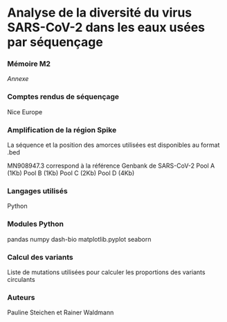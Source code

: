 # Analyse de la diversité du virus SARS-CoV-2 dans les eaux usées par séquençage

### Mémoire M2
*Annexe*


### Comptes rendus de séquençage
Nice
Europe



### Amplification de la région Spike
La séquence et la position des amorces utilisées est disponibles au format .bed

MN908947.3 correspond à la référence Genbank de SARS-CoV-2
Pool A (1Kb)
Pool B (1Kb)
Pool C (2Kb)
Pool D (4Kb)

### Langages utilisés
Python
### Modules Python
pandas
numpy
dash-bio
matplotlib.pyplot
seaborn

### Calcul des variants
Liste de mutations utilisées pour calculer les proportions des variants circulants 

### Auteurs
Pauline Steichen et Rainer Waldmann
